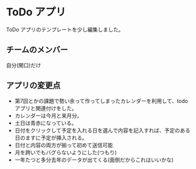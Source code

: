 # ToDo アプリ

ToDo アプリのテンプレートを少し編集しました。

## チームのメンバー
自分(関口)だけ

## アプリの変更点

- 第7回とかの課題で勢い余って作ってしまったカレンダーを利用して、todoアプリと関連付けをした。
- カレンダーは今月と来月分。
- 土日は青赤になっている。
- 日付をクリックして予定を入れる日を選んで内容を記入すれば、予定のある日のますに予定が挿入される。
- 日付と内容の両方が揃って初めて送信可能
- 月を跨いでもバグらないようにした(つもり)
- 一年たつと多分去年のデータが出てくる(面倒だからこれはいいかな)
